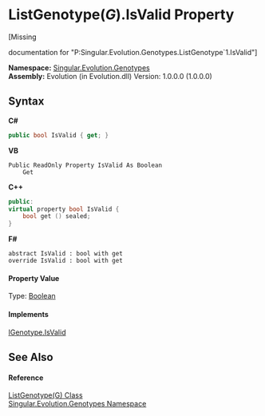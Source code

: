 # ListGenotype(*G*).IsValid Property 
 

\[Missing <summary> documentation for "P:Singular.Evolution.Genotypes.ListGenotype`1.IsValid"\]

**Namespace:**&nbsp;<a href="f5565bcd-33e1-1ad1-5722-ea870be7f90d">Singular.Evolution.Genotypes</a><br />**Assembly:**&nbsp;Evolution (in Evolution.dll) Version: 1.0.0.0 (1.0.0.0)

## Syntax

**C#**<br />
``` C#
public bool IsValid { get; }
```

**VB**<br />
``` VB
Public ReadOnly Property IsValid As Boolean
	Get
```

**C++**<br />
``` C++
public:
virtual property bool IsValid {
	bool get () sealed;
}
```

**F#**<br />
``` F#
abstract IsValid : bool with get
override IsValid : bool with get
```


#### Property Value
Type: <a href="http://msdn2.microsoft.com/en-us/library/a28wyd50" target="_blank">Boolean</a>

#### Implements
<a href="daa9b607-0705-841a-d421-f8910cd5c62e">IGenotype.IsValid</a><br />

## See Also


#### Reference
<a href="1152d6d3-c8d2-b914-2ab9-aba800be4156">ListGenotype(G) Class</a><br /><a href="f5565bcd-33e1-1ad1-5722-ea870be7f90d">Singular.Evolution.Genotypes Namespace</a><br />
